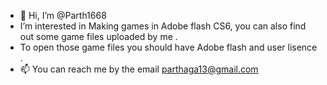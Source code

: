 - 👋 Hi, I’m @Parth1668
- I’m interested in Making games in Adobe flash CS6, you can also find out some game files uploaded by me .
- To open those game files you should have Adobe flash and user lisence .
- 📫 You can reach me by the email parthaga13@gmail.com


<!---
Parth1668/Parth1668 is a ✨ special ✨ repository because its `README.md` (this file) appears on your GitHub profile.
You can click the Preview link to take a look at your changes.
--->
